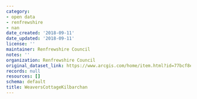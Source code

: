 ```yaml
---
category:
- open data
- renfrewshire
- nan
date_created: '2018-09-11'
date_updated: '2018-09-11'
license: ''
maintainer: Renfrewshire Council
notes: ''
organization: Renfrewshire Council
original_dataset_link: https://www.arcgis.com/home/item.html?id=77bcf8ec519f4cebb1d5f3a1a79d66ae
records: null
resources: []
schema: default
title: WeaversCottageKilbarchan
---
```

